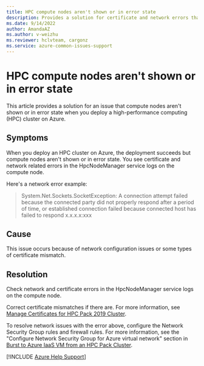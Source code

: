 ```yaml
--- 
title: HPC compute nodes aren't shown or in error state
description: Provides a solution for certificate and network errors that occur when you deploy an HPC Pack cluster on Azure.
ms.date: 9/14/2022
author: AmandaAZ
ms.author: v-weizhu
ms.reviewer: hclvteam, cargonz
ms.service: azure-common-issues-support
---
```

# HPC compute nodes aren't shown or in error state

This article provides a solution for an issue that compute nodes aren't shown or in error state when you deploy a high-performance computing (HPC) cluster on Azure.

## Symptoms

When you deploy an HPC cluster on Azure, the deployment succeeds but compute nodes aren't shown or in error state. You see certificate and network related errors in the HpcNodeManager service logs on the compute node.

Here's a network error example:

> System.Net.Sockets.SocketException: A connection attempt failed because the connected party did not properly respond after a period of time, or established connection failed because connected host has failed to respond x.x.x.x:xxx

## Cause

This issue occurs because of network configuration issues or some types of certificate mismatch.

## Resolution

Check network and certificate errors in the HpcNodeManager service logs on the compute node.

Correct certificate mismatches if there are. For more information, see [Manage Certificates for HPC Pack 2019 Cluster](/powershell/high-performance-computing/manage-hpc-pack-certificates).

To resolve network issues with the error above, configure the Network Security Group rules and firewall rules. For more information, see the "Configure Network Security Group for Azure virtual network" section in [Burst to Azure IaaS VM from an HPC Pack Cluster](/powershell/high-performance-computing/hpcpack-burst-to-azure-iaas-nodes).

[!INCLUDE [Azure Help Support](../../includes/azure-help-support.md)]
